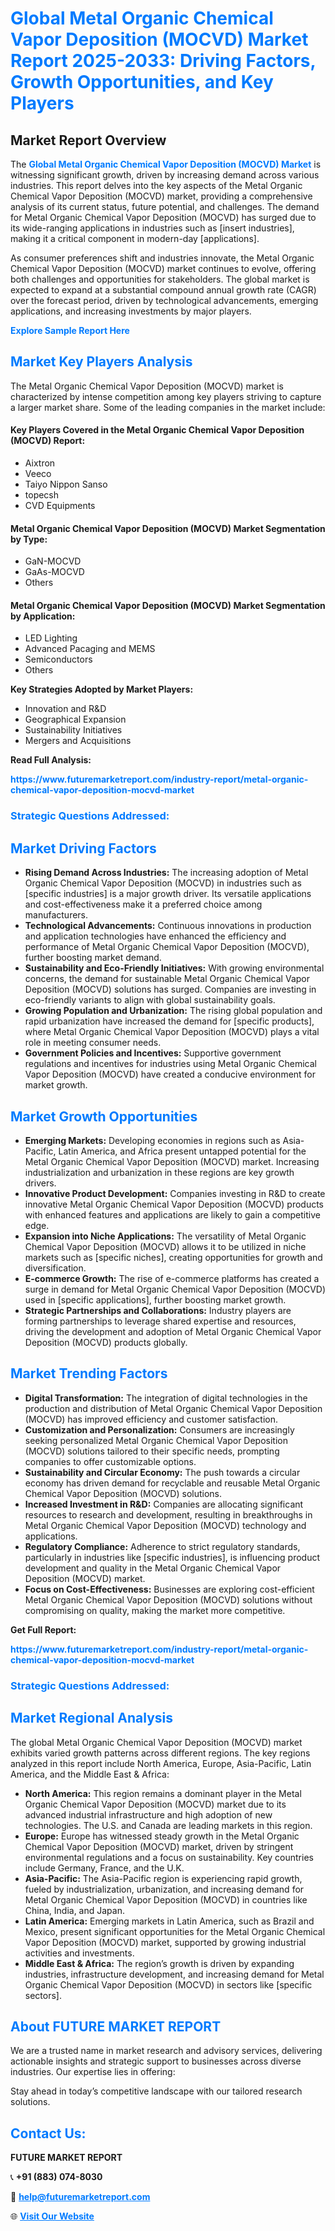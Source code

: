 <h1 style="color: #007BFF;">Global Metal Organic Chemical Vapor Deposition (MOCVD) Market Report 2025-2033: Driving Factors, Growth Opportunities, and Key Players</h1>

<section id="overview">
<h2>Market Report Overview</h2>
<p>The <a href="https://www.futuremarketreport.com/industry-report/metal-organic-chemical-vapor-deposition-mocvd-market" style="color: #007BFF; text-decoration: none;"><strong>Global Metal Organic Chemical Vapor Deposition (MOCVD) Market</strong></a> is witnessing significant growth, driven by increasing demand across various industries. This report delves into the key aspects of the Metal Organic Chemical Vapor Deposition (MOCVD) market, providing a comprehensive analysis of its current status, future potential, and challenges. The demand for Metal Organic Chemical Vapor Deposition (MOCVD) has surged due to its wide-ranging applications in industries such as [insert industries], making it a critical component in modern-day [applications].</p>
<p>As consumer preferences shift and industries innovate, the Metal Organic Chemical Vapor Deposition (MOCVD) market continues to evolve, offering both challenges and opportunities for stakeholders. The global market is expected to expand at a substantial compound annual growth rate (CAGR) over the forecast period, driven by technological advancements, emerging applications, and increasing investments by major players.</p>
</section>

<section id="overview">
<p><a href="https://www.futuremarketreport.com/request-sample/reportId=28186" style="color: #007BFF; text-decoration: none;"><strong>Explore Sample Report Here</strong></a></p>
</section>

<section id="key-players">
<h2 style="color: #007BFF;">Market Key Players Analysis</h2>
<p>The Metal Organic Chemical Vapor Deposition (MOCVD) market is characterized by intense competition among key players striving to capture a larger market share. Some of the leading companies in the market include:</p>
<h4>Key Players Covered in the Metal Organic Chemical Vapor Deposition (MOCVD) Report:</h4>
<ul><li>Aixtron</li><li>Veeco</li><li>Taiyo Nippon Sanso</li><li>topecsh</li><li>CVD Equipments</li></ul>
<h4>Metal Organic Chemical Vapor Deposition (MOCVD) Market Segmentation by Type:</h4>
<ul><li>GaN-MOCVD</li><li>GaAs-MOCVD</li><li>Others</li></ul>

<h4>Metal Organic Chemical Vapor Deposition (MOCVD) Market Segmentation by Application:</h4>
<ul><li>LED Lighting</li><li>Advanced Pacaging and MEMS</li><li>Semiconductors</li><li>Others</li></ul>
<p><strong>Key Strategies Adopted by Market Players:</strong></p>
<ul>
<li>Innovation and R&D</li>
<li>Geographical Expansion</li>
<li>Sustainability Initiatives</li>
<li>Mergers and Acquisitions</li>
</ul>
</section>

<section>
<p><strong>Read Full Analysis: </strong></p><a href="https://www.futuremarketreport.com/industry-report/metal-organic-chemical-vapor-deposition-mocvd-market" style="color: #007BFF; text-decoration: none;"><strong>https://www.futuremarketreport.com/industry-report/metal-organic-chemical-vapor-deposition-mocvd-market</strong></a>
<h3 style="color: #007BFF;">Strategic Questions Addressed:</h3>
</section>

<section id="driving-factors">
<h2 style="color: #007BFF;">Market Driving Factors</h2>
<ul>
<li><strong>Rising Demand Across Industries:</strong> The increasing adoption of Metal Organic Chemical Vapor Deposition (MOCVD) in industries such as [specific industries] is a major growth driver. Its versatile applications and cost-effectiveness make it a preferred choice among manufacturers.</li>
<li><strong>Technological Advancements:</strong> Continuous innovations in production and application technologies have enhanced the efficiency and performance of Metal Organic Chemical Vapor Deposition (MOCVD), further boosting market demand.</li>
<li><strong>Sustainability and Eco-Friendly Initiatives:</strong> With growing environmental concerns, the demand for sustainable Metal Organic Chemical Vapor Deposition (MOCVD) solutions has surged. Companies are investing in eco-friendly variants to align with global sustainability goals.</li>
<li><strong>Growing Population and Urbanization:</strong> The rising global population and rapid urbanization have increased the demand for [specific products], where Metal Organic Chemical Vapor Deposition (MOCVD) plays a vital role in meeting consumer needs.</li>
<li><strong>Government Policies and Incentives:</strong> Supportive government regulations and incentives for industries using Metal Organic Chemical Vapor Deposition (MOCVD) have created a conducive environment for market growth.</li>
</ul>
</section>

<section id="growth-opportunities">
<h2 style="color: #007BFF;">Market Growth Opportunities</h2>
<ul>
<li><strong>Emerging Markets:</strong> Developing economies in regions such as Asia-Pacific, Latin America, and Africa present untapped potential for the Metal Organic Chemical Vapor Deposition (MOCVD) market. Increasing industrialization and urbanization in these regions are key growth drivers.</li>
<li><strong>Innovative Product Development:</strong> Companies investing in R&D to create innovative Metal Organic Chemical Vapor Deposition (MOCVD) products with enhanced features and applications are likely to gain a competitive edge.</li>
<li><strong>Expansion into Niche Applications:</strong> The versatility of Metal Organic Chemical Vapor Deposition (MOCVD) allows it to be utilized in niche markets such as [specific niches], creating opportunities for growth and diversification.</li>
<li><strong>E-commerce Growth:</strong> The rise of e-commerce platforms has created a surge in demand for Metal Organic Chemical Vapor Deposition (MOCVD) used in [specific applications], further boosting market growth.</li>
<li><strong>Strategic Partnerships and Collaborations:</strong> Industry players are forming partnerships to leverage shared expertise and resources, driving the development and adoption of Metal Organic Chemical Vapor Deposition (MOCVD) products globally.</li>
</ul>
</section>

<section id="trending-factors">
<h2 style="color: #007BFF;">Market Trending Factors</h2>
<ul>
<li><strong>Digital Transformation:</strong> The integration of digital technologies in the production and distribution of Metal Organic Chemical Vapor Deposition (MOCVD) has improved efficiency and customer satisfaction.</li>
<li><strong>Customization and Personalization:</strong> Consumers are increasingly seeking personalized Metal Organic Chemical Vapor Deposition (MOCVD) solutions tailored to their specific needs, prompting companies to offer customizable options.</li>
<li><strong>Sustainability and Circular Economy:</strong> The push towards a circular economy has driven demand for recyclable and reusable Metal Organic Chemical Vapor Deposition (MOCVD) solutions.</li>
<li><strong>Increased Investment in R&D:</strong> Companies are allocating significant resources to research and development, resulting in breakthroughs in Metal Organic Chemical Vapor Deposition (MOCVD) technology and applications.</li>
<li><strong>Regulatory Compliance:</strong> Adherence to strict regulatory standards, particularly in industries like [specific industries], is influencing product development and quality in the Metal Organic Chemical Vapor Deposition (MOCVD) market.</li>
<li><strong>Focus on Cost-Effectiveness:</strong> Businesses are exploring cost-efficient Metal Organic Chemical Vapor Deposition (MOCVD) solutions without compromising on quality, making the market more competitive.</li>
</ul>
</section>

<section>
<p><strong>Get Full Report: </strong></p><a href="https://www.futuremarketreport.com/industry-report/metal-organic-chemical-vapor-deposition-mocvd-market" style="color: #007BFF; text-decoration: none;"><strong>https://www.futuremarketreport.com/industry-report/metal-organic-chemical-vapor-deposition-mocvd-market</strong></a>
<h3 style="color: #007BFF;">Strategic Questions Addressed:</h3>
</section>


<section id="regional-analysis">
<h2 style="color: #007BFF;">Market Regional Analysis</h2>
<p>The global Metal Organic Chemical Vapor Deposition (MOCVD) market exhibits varied growth patterns across different regions. The key regions analyzed in this report include North America, Europe, Asia-Pacific, Latin America, and the Middle East & Africa:</p>
<ul>
<li><strong>North America:</strong> This region remains a dominant player in the Metal Organic Chemical Vapor Deposition (MOCVD) market due to its advanced industrial infrastructure and high adoption of new technologies. The U.S. and Canada are leading markets in this region.</li>
<li><strong>Europe:</strong> Europe has witnessed steady growth in the Metal Organic Chemical Vapor Deposition (MOCVD) market, driven by stringent environmental regulations and a focus on sustainability. Key countries include Germany, France, and the U.K.</li>
<li><strong>Asia-Pacific:</strong> The Asia-Pacific region is experiencing rapid growth, fueled by industrialization, urbanization, and increasing demand for Metal Organic Chemical Vapor Deposition (MOCVD) in countries like China, India, and Japan.</li>
<li><strong>Latin America:</strong> Emerging markets in Latin America, such as Brazil and Mexico, present significant opportunities for the Metal Organic Chemical Vapor Deposition (MOCVD) market, supported by growing industrial activities and investments.</li>
<li><strong>Middle East & Africa:</strong> The region’s growth is driven by expanding industries, infrastructure development, and increasing demand for Metal Organic Chemical Vapor Deposition (MOCVD) in sectors like [specific sectors].</li>
</ul>
</section>

<footer>
<h2 style="color: #007BFF;">About FUTURE MARKET REPORT</h2>
<p>We are a trusted name in market research and advisory services, delivering actionable insights and strategic support to businesses across diverse industries. Our expertise lies in offering:</p>

<p>Stay ahead in today’s competitive landscape with our tailored research solutions.</p>

<h2 style="color: #007BFF;">Contact Us:</h2>
<p><strong>FUTURE MARKET REPORT</strong></p>
<p>📞 <strong>+91 (883) 074-8030</strong></p>
<p>📧 <strong><a href="mailto:help@futuremarketreport.com" style="color: #007BFF;">help@futuremarketreport.com</a></strong></p>
<p>🌐 <strong><a href="https://www.futuremarketreport.com/" style="color: #007BFF;">Visit Our Website</a></strong></p>
</footer>